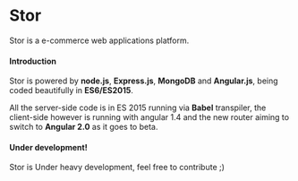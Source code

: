 Stor 
=====

Stor is a e-commerce web applications platform.

#### Introduction
Stor is powered by **node.js**, **Express.js**, **MongoDB** and **Angular.js**, being coded beautifully in **ES6/ES2015**.

All the server-side code is in ES 2015 running via **Babel** transpiler, the client-side however is running with angular 1.4 and the new router aiming to switch to **Angular 2.0** as it goes to beta.


#### Under development!

Stor is Under heavy development, feel free to contribute ;)
